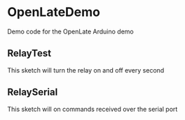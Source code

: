 OpenLateDemo
============

Demo code for the OpenLate Arduino demo

RelayTest
---------

This sketch will turn the relay on and off every second

RelaySerial
-----------

This sketch will on commands received over the serial port
